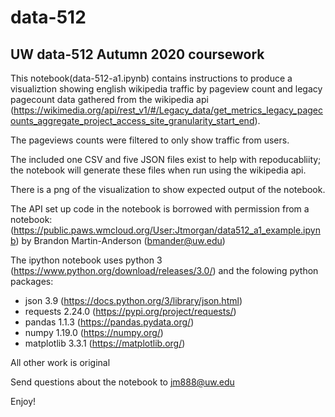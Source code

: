 # data-512
## UW data-512 Autumn 2020 coursework

This notebook(data-512-a1.ipynb) contains instructions to produce a visualiztion showing english wikipedia traffic by pageview count and legacy pagecount data gathered from the wikipedia api (https://wikimedia.org/api/rest_v1/#/Legacy_data/get_metrics_legacy_pagecounts_aggregate_project_access_site_granularity_start_end). 

The pageviews counts were filtered to only show traffic from users.

The included one CSV and five JSON files exist to help with repoducabliity; the notebook will generate these files when run using the wikipedia api.

There is a png of the visualization to show expected output of the notebook.

The API set up code in the notebook is borrowed with permission from a notebook: (https://public.paws.wmcloud.org/User:Jtmorgan/data512_a1_example.ipynb) by Brandon Martin-Anderson (bmander@uw.edu)

The ipython notebook uses python 3 (https://www.python.org/download/releases/3.0/) and the folowing python packages:
  - json 3.9 (https://docs.python.org/3/library/json.html)
  - requests 2.24.0 (https://pypi.org/project/requests/)
  - pandas 1.1.3 (https://pandas.pydata.org/)
  - numpy 1.19.0 (https://numpy.org/)
  - matplotlib 3.3.1 (https://matplotlib.org/)

All other work is original

Send questions about the notebook to jm888@uw.edu

Enjoy!

